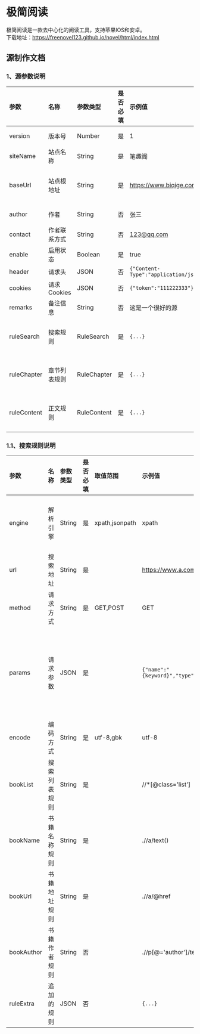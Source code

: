 # 极简阅读

极简阅读是一款去中心化的阅读工具，支持苹果IOS和安卓。\
下载地址：<https://freenovel123.github.io/novel/html/index.html>

## 源制作文档

### 1、源参数说明

| 参数          | 名称        | 参数类型        | 是否必填 | 示例值                                   | 描述             |
| :---------- | :-------- | :---------- | :--- | :------------------------------------ | :------------- |
| version     | 版本号       | Number      | 是    | 1                                     | 版本更新标记         |
| siteName    | 站点名称      | String      | 是    | 笔趣阁                                   | 站点的名称          |
| baseUrl     | 站点根地址     | String      | 是    | <https://www.biqige.com/>             | url地址的末尾必须以/结尾 |
| author      | 作者        | String      | 否    | 张三                                    | 作者的名称          |
| contact     | 作者联系方式    | String      | 否    | <123@qq.com>                          | 作者联系方式         |
| enable      | 启用状态      | Boolean     | 是    | true                                  | 是否使用该源         |
| header      | 请求头       | JSON        | 否    | `{"Content-Type":"application/json"}` | 请求头            |
| cookies     | 请求Cookies | JSON        | 否    | `{"token":"111222333"}`               | 请求的Cookies     |
| remarks     | 备注信息      | String      | 否    | 这是一个很好的源                              |                |
| ruleSearch  | 搜索规则      | RuleSearch  | 是    | `{...}`                               | 具体查看1.1搜索规则说明  |
| ruleChapter | 章节列表规则    | RuleChapter | 是    | `{...}`                               | 具体查看1.2搜索规则说明  |
| ruleContent | 正文规则      | RuleContent | 是    | `{...}`                               | 具体查看1.3搜索规则说明  |

### 1.1、搜索规则说明

| 参数         | 名称     | 参数类型   | 是否必填 | 取值范围           | 示例值                               | 描述                                                              |
| :--------- | :----- | :----- | :--- | :------------- | :-------------------------------- | :-------------------------------------------------------------- |
| engine     | 解析引擎   | String | 是    | xpath,jsonpath | xpath                             | 解析的引擎，现在支持的有xpath和jsonpath，默认为xpath解析                           |
| url        | 搜索地址   | String | 是    |                | <https://www.a.com/search/>       | 站点的搜索地址                                                         |
| method     | 请求方式   | String | 是    | GET,POST       | GET                               | 请求方式                                                            |
| params     | 请求参数   | JSON   | 是    |                | `{"name":"{keyword}","type":"0"}` | 参数中的{keyword}是搜索中的关键字，比如搜索”三国演义“，那么在实际请求中"{keyword}"会被替换成"三国演义" |
| encode     | 编码方式   | String | 是    | utf-8,gbk      | utf-8                             | 默认为utf-8                                                        |
| bookList   | 搜索列表规则 | String | 是    |                | //\*\[@class\='list']             | 规则代码                                                            |
| bookName   | 书籍名称规则 | String | 是    |                | .//a/text()                       | 这里的取值方式是获取bookList中的Dom或者JSON                                   |
| bookUrl    | 书籍地址规则 | String | 是    |                | .//a/@href                        | 同上                                                              |
| bookAuthor | 书籍作者规则 | String | 否    |                | .//p\[@\='author']/text()         | 同上                                                              |
| ruleExtra  | 追加的规则  | JSON   | 否    |                | `{...}`                           | 具体查看1.4追加规则说明                                                   |

